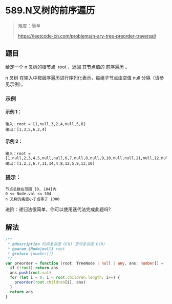 # 589.N叉树的前序遍历

> 难度：简单
>
> https://leetcode-cn.com/problems/n-ary-tree-preorder-traversal/

## 题目

给定一个 n 叉树的根节点  root ，返回 其节点值的 前序遍历 。

n 叉树 在输入中按层序遍历进行序列化表示，每组子节点由空值 null 分隔（请参见示例）。

### 示例

#### 示例 1：

```
输入：root = [1,null,3,2,4,null,5,6]
输出：[1,3,5,6,2,4]
```

#### 示例 2：
```
输入：root = [1,null,2,3,4,5,null,null,6,7,null,8,null,9,10,null,null,11,null,12,null,13,null,null,14]
输出：[1,2,3,6,7,11,14,4,8,12,5,9,13,10]
```

### 提示：

```
节点总数在范围 [0, 104]内
0 <= Node.val <= 104
n 叉树的高度小于或等于 1000
```

进阶：递归法很简单，你可以使用迭代法完成此题吗?


## 解法

```typescript
/**
 * @description 时间复杂度 O(N) 空间复杂度 O(N)
 * @param {Node|null} root
 * @return {number[]}
 */
var preorder = function (root: TreeNode | null | any, ans: number[] = []): number[] {
  if (!root) return ans
  ans.push(root.val)
  for (let i = 0; i < root.children.length; i++) {
    preorder(root.children[i], ans)
  }
  return ans
}
```
